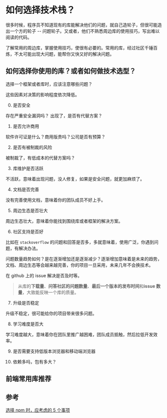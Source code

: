 # 如何选择技术栈？

很多时候，程序员不知道现有的库能解决他们的问题，就自己造轮子，但很可能造出一个方的轮子 -- 问题轮子。又或者，他们不熟悉周边库的使用技巧，写出难以阅读的代码。

了解常用的周边库，掌握使用技巧，使很有必要的。常用的库，经过社区千锤百炼，不太可能出现大问题，能帮你又快又好的解决问题。

## 如何选择你使用的库？或者如何做技术选型？

选择一个框架或者库时，应该注意哪些问题？

这些因素对决策的影响程度依次降低。

00.  是否安全

存在严重安全漏洞吗？ 出现了，是否有代替方案？

01. 是否允许商用

软件许可证是什么？商用版贵吗？公司是否有预算？

02. 是否有被制裁的风险

被制裁了，有低成本的代替方案吗？

03. 库维护是否活跃

不活跃，意味着出现问题，没人修复，如果是安全问题，就更加麻烦了。

04. 文档是否完善

没有完善使用文档，意味着你的团队成员不好上手。

05. 周边生态是否壮大

周边生态壮大，意味着你能找到围绕库或者框架的解决方案。

06. 社区支持是否好

比如在 `stackoverflow` 的问题和回答是否多，多就意味着，使用广泛，你遇到问题，有解决办法。

问题数量趋势如何？是在逐渐增加还是逐渐减少？逐渐增加意味着是未来的趋势，文档、周边生态等会越来越完善，你的项目一旦采用，未来几年不会换技术。

在 github 上的 issue 解决是否及时等。

> 从库的**下载量**、**问答社区的问题数量**、**最后一个版本的发布时间**和**issue 数量**，大致能反映一个库的质量。

07. 升级是否稳定

升级不稳定，很可能给你的项目带来很多问题。

08. 学习难度是否大

学习难度越大，意味着你在团队里推广越困难，团队成员抵触，然后拉低开发效率。

09. 是否需要支持低版本浏览器和移动端浏览器

10. 依赖多吗，包有多大？

## 前端常用库推荐

<!-- TODO 待总结 -->

## 参考

[选择 npm 时，应考虑的 5 个事项](https://www.arryblog.com/guide/es6/npm-selection.html#_1%E3%80%81%E6%A3%80%E6%9F%A5%E5%BC%80%E6%BA%90%E8%AE%B8%E5%8F%AF%E8%AF%81-license)
